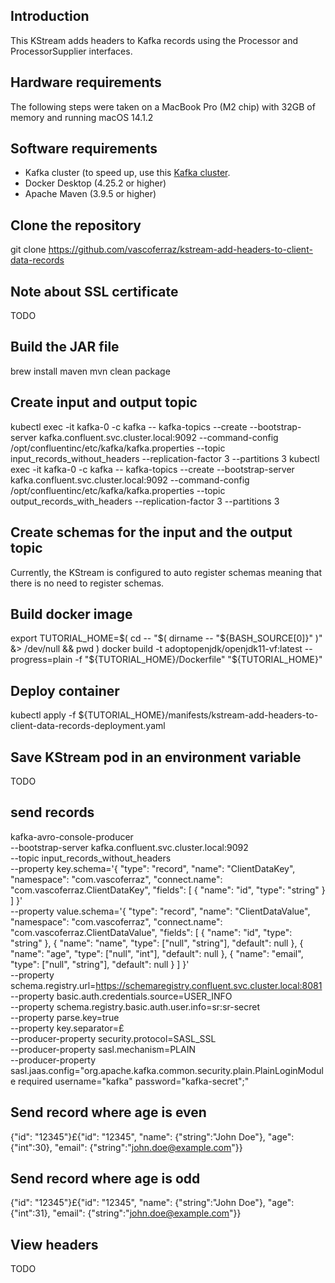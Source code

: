 ## Introduction
This KStream adds headers to Kafka records using the Processor and ProcessorSupplier interfaces.

## Hardware requirements
The following steps were taken on a MacBook Pro (M2 chip) with 32GB of memory and running macOS 14.1.2

## Software requirements
- Kafka cluster (to speed up, use this [Kafka cluster](https://github.com/vascoferraz/kafka-production-secure-deploy-with-kubernetes).
- Docker Desktop (4.25.2 or higher)
- Apache Maven (3.9.5 or higher)

## Clone the repository
git clone https://github.com/vascoferraz/kstream-add-headers-to-client-data-records

## Note about SSL certificate
TODO

## Build the JAR file
brew install maven
mvn clean package

## Create input and output topic
kubectl exec -it kafka-0 -c kafka -- kafka-topics --create --bootstrap-server kafka.confluent.svc.cluster.local:9092 --command-config /opt/confluentinc/etc/kafka/kafka.properties --topic input_records_without_headers --replication-factor 3 --partitions 3
kubectl exec -it kafka-0 -c kafka -- kafka-topics --create --bootstrap-server kafka.confluent.svc.cluster.local:9092 --command-config /opt/confluentinc/etc/kafka/kafka.properties --topic output_records_with_headers --replication-factor 3 --partitions 3

## Create schemas for the input and the output topic
Currently, the KStream is configured to auto register schemas meaning that there is no need to register schemas.

## Build docker image
export TUTORIAL_HOME=$( cd -- "$( dirname -- "${BASH_SOURCE[0]}" )" &> /dev/null && pwd )
docker build -t adoptopenjdk/openjdk11-vf:latest --progress=plain -f "${TUTORIAL_HOME}/Dockerfile" "${TUTORIAL_HOME}"

## Deploy container
kubectl apply -f ${TUTORIAL_HOME}/manifests/kstream-add-headers-to-client-data-records-deployment.yaml

## Save KStream pod in an environment variable
TODO

## send records
kafka-avro-console-producer \
--bootstrap-server kafka.confluent.svc.cluster.local:9092 \
--topic input_records_without_headers \
--property key.schema='{ "type": "record", "name": "ClientDataKey", "namespace": "com.vascoferraz", "connect.name": "com.vascoferraz.ClientDataKey", "fields": [ { "name": "id", "type": "string" } ] }' \
--property value.schema='{ "type": "record", "name": "ClientDataValue", "namespace": "com.vascoferraz", "connect.name": "com.vascoferraz.ClientDataValue", "fields": [ { "name": "id", "type": "string" }, { "name": "name", "type": ["null", "string"], "default": null }, { "name": "age", "type": ["null", "int"], "default": null }, { "name": "email", "type": ["null", "string"], "default": null } ] }' \
--property schema.registry.url=https://schemaregistry.confluent.svc.cluster.local:8081 \
--property basic.auth.credentials.source=USER_INFO \
--property schema.registry.basic.auth.user.info=sr:sr-secret \
--property parse.key=true \
--property key.separator=£ \
--producer-property security.protocol=SASL_SSL \
--producer-property sasl.mechanism=PLAIN \
--producer-property sasl.jaas.config="org.apache.kafka.common.security.plain.PlainLoginModule required username="kafka" password="kafka-secret";"

## Send record where age is even
{"id": "12345"}£{"id": "12345", "name": {"string":"John Doe"}, "age": {"int":30}, "email": {"string":"john.doe@example.com"}}

## Send record where age is odd
{"id": "12345"}£{"id": "12345", "name": {"string":"John Doe"}, "age": {"int":31}, "email": {"string":"john.doe@example.com"}}

## View headers
TODO
